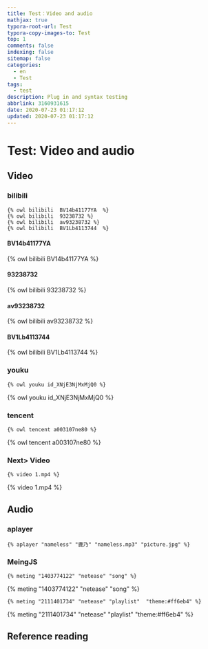 ```yaml
---
title: Test：Video and audio
mathjax: true
typora-root-url: Test
typora-copy-images-to: Test
top: 1
comments: false
indexing: false
sitemap: false
categories:
  - en
  - Test
tags:
  - test
description: Plug in and syntax testing
abbrlink: 3160931615
date: 2020-07-23 01:17:12
updated: 2020-07-23 01:17:12
---
```



# Test: Video and audio

## Video

### bilibili

```
{% owl bilibili  BV14b41177YA  %}
{% owl bilibili  93238732 %}
{% owl bilibili  av93238732 %}
{% owl bilibili  BV1Lb4113744  %}
```

#### BV14b41177YA  

{% owl bilibili  BV14b41177YA  %}

#### 93238732 

{% owl bilibili  93238732 %}

#### av93238732 

{% owl bilibili  av93238732 %}

#### BV1Lb4113744

{% owl bilibili  BV1Lb4113744  %}



### youku

```
{% owl youku id_XNjE3NjMxMjQ0 %}
```

{% owl youku id_XNjE3NjMxMjQ0 %}



### tencent

```
{% owl tencent a003107ne80 %}
```

{% owl tencent a003107ne80 %}



### Next> Video 

```
{% video 1.mp4 %}
```

{% video 1.mp4 %}



## Audio

### aplayer

```
{% aplayer "nameless" "鹿乃" "nameless.mp3" "picture.jpg" %}
```



### MeingJS

```
{% meting "1403774122" "netease" "song" %}
```

{% meting "1403774122" "netease" "song" %}



```
{% meting "2111401734" "netease" "playlist"  "theme:#ff6eb4" %}
```

{% meting "2111401734" "netease" "playlist"  "theme:#ff6eb4" %}








## Reference reading


